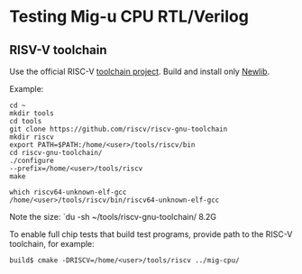 # Testing Mig-u CPU RTL/Verilog

## RISV-V toolchain

Use the official RISC-V [toolchain project](https://github.com/riscv-collab/riscv-gnu-toolchain).
Build and install only [Newlib](https://github.com/riscv-collab/riscv-gnu-toolchain#installation-newlib).

Example:

```
cd ~
mkdir tools
cd tools
git clone https://github.com/riscv/riscv-gnu-toolchain
mkdir riscv
export PATH=$PATH:/home/<user>/tools/riscv/bin
cd riscv-gnu-toolchain/
./configure
--prefix=/home/<user>/tools/riscv
make

which riscv64-unknown-elf-gcc
/home/<user>/tools/riscv/bin/riscv64-unknown-elf-gcc
```

Note the size: `du -sh ~/tools/riscv-gnu-toolchain/ 8.2G

To enable full chip tests that build test programs,
provide path to the RISC-V toolchain, for example:

```
build$ cmake -DRISCV=/home/<user>/tools/riscv ../mig-cpu/
```
